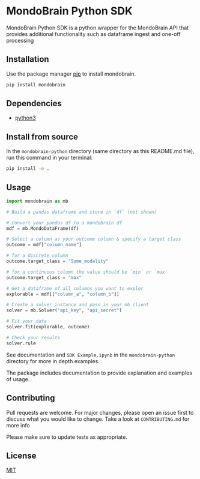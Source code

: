 # MondoBrain Python SDK

MondoBrain Python SDK is a python wrapper for the MondoBrain API that provides additional functionality such as dataframe ingest and one-off processing

## Installation

Use the package manager [pip](https://pip.pypa.io/en/stable/) to install mondobrain.

```bash
pip install mondobrain
```

## Dependencies

- [python3](https://www.python.org/downloads/)

## Install from source

In the `mondobrain-python` directory (same directory as this README.md file), run this command in your terminal:
```bash
pip install -e .
```

## Usage
```python
import mondobrain as mb

# Build a pandas dataframe and store in `df` (not shown)

# Convert your pandas df to a mondobrain df
mdf = mb.MondoDataFrame(df)

# Select a column as your outcome column & specify a target class
outcome = mdf["column_name"]

# for a discrete column
outcome.target_class = "Some_modality"

# for a continuous column the value should be `min` or `max`
outcome.target_class = "max"

# Get a dataframe of all columns you want to explor
explorable = mdf[["column_a", "column_b"]]

# Create a solver instance and pass in your mb client
solver = mb.Solver("api_key", "api_secret")

# Fit your data
solver.fit(explorable, outcome)

# Check your results
solver.rule
```

See documentation and `SDK Example.ipynb` in the `mondobrain-python` directory for more in depth examples.

The package includes documentation to provide explanation and examples of usage.

## Contributing
Pull requests are welcome. For major changes, please open an issue first to discuss what you would like to change. Take a look at `CONTRIBUTING.md` for more info

Please make sure to update tests as appropriate.

## License
[MIT](https://choosealicense.com/licenses/mit/)